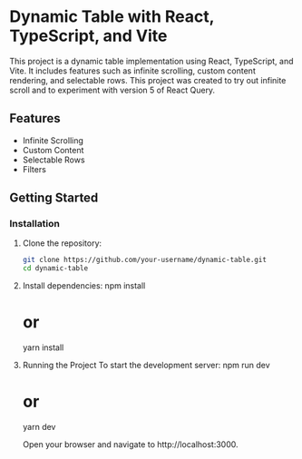 # Dynamic Table with React, TypeScript, and Vite

This project is a dynamic table implementation using React, TypeScript, and Vite. It includes features such as infinite scrolling, custom content rendering, and selectable rows. This project was created to try out infinite scroll and to experiment with version 5 of React Query.

## Features

- Infinite Scrolling
- Custom Content
- Selectable Rows
- Filters

## Getting Started

### Installation

1. Clone the repository:

   ```sh
   git clone https://github.com/your-username/dynamic-table.git
   cd dynamic-table


   ```

2. Install dependencies:
   npm install

   # or

   yarn install

3. Running the Project
   To start the development server:
   npm run dev

   # or

   yarn dev

   Open your browser and navigate to http://localhost:3000.
